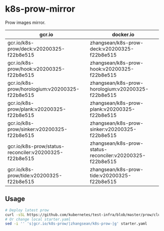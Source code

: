 # k8s-prow-mirror

Prow images mirror.

gcr.io | docker.io
---|---
gcr.io/k8s-prow/deck:v20200325-f22b8e515 | zhangsean/k8s-prow-deck:v20200325-f22b8e515
gcr.io/k8s-prow/hook:v20200325-f22b8e515 | zhangsean/k8s-prow-hook:v20200325-f22b8e515
gcr.io/k8s-prow/horologium:v20200325-f22b8e515 | zhangsean/k8s-prow-horologium:v20200325-f22b8e515
gcr.io/k8s-prow/plank:v20200325-f22b8e515 | zhangsean/k8s-prow-plank:v20200325-f22b8e515
gcr.io/k8s-prow/sinker:v20200325-f22b8e515 | zhangsean/k8s-prow-sinker:v20200325-f22b8e515
gcr.io/k8s-prow/status-reconciler:v20200325-f22b8e515 | zhangsean/k8s-prow-status-reconciler:v20200325-f22b8e515
gcr.io/k8s-prow/tide:v20200325-f22b8e515 | zhangsean/k8s-prow-tide:v20200325-f22b8e515

## Usage

```bash
# Deploy latest prow
curl -sSL https://github.com/kubernetes/test-infra/blob/master/prow/cluster/starter.yaml?raw= | sed 's|gcr.io/k8s-prow/|zhangsean/k8s-prow-|g' | kubectl apply -f -
# Or change local starter.yaml
sed -i '' 's|gcr.io/k8s-prow/|zhangsean/k8s-prow-|g' starter.yaml
```
